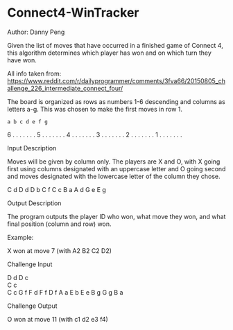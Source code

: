 # Connect4-WinTracker

Author: Danny Peng

Given the list of moves that have occurred in a finished game of Connect 4, this algorithm determines which player has won and on which turn they have won.

All info taken from: https://www.reddit.com/r/dailyprogrammer/comments/3fva66/20150805_challenge_226_intermediate_connect_four/

The board is organized as rows as numbers 1-6 descending and columns as letters a-g. This was chosen to make the first moves in row 1.

    a b c d e f g
6   . . . . . . . 
5   . . . . . . . 
4   . . . . . . . 
3   . . . . . . . 
2   . . . . . . . 
1   . . . . . . . 

Input Description

Moves will be given by column only.  The players are X and O, with X going first using columns designated with an uppercase letter and O going second and moves designated with the lowercase letter of the column they chose.

C  d
D  d
D  b
C  f
C  c
B  a
A  d
G  e
E  g

Output Description

The program outputs the player ID who won, what move they won, and what final position (column and row) won. 

Example: 

X won at move 7 (with A2 B2 C2 D2)

Challenge Input

D  d
D  c    
C  c    
C  c
G  f
F  d
F  f
D  f
A  a
E  b
E  e
B  g
G  g
B  a

Challenge Output

O won at move 11 (with c1 d2 e3 f4)
